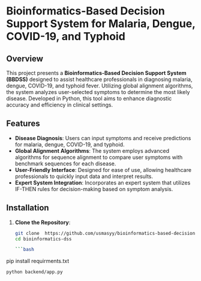 # Bioinformatics-Based Decision Support System for Malaria, Dengue, COVID-19, and Typhoid

## Overview

This project presents a **Bioinformatics-Based Decision Support System (BBDSS)** designed to assist healthcare professionals in diagnosing malaria, dengue, COVID-19, and typhoid fever. Utilizing global alignment algorithms, the system analyzes user-selected symptoms to determine the most likely disease. Developed in Python, this tool aims to enhance diagnostic accuracy and efficiency in clinical settings.

## Features

- **Disease Diagnosis**: Users can input symptoms and receive predictions for malaria, dengue, COVID-19, and typhoid.
- **Global Alignment Algorithms**: The system employs advanced algorithms for sequence alignment to compare user symptoms with benchmark sequences for each disease.
- **User-Friendly Interface**: Designed for ease of use, allowing healthcare professionals to quickly input data and interpret results.
- **Expert System Integration**: Incorporates an expert system that utilizes IF-THEN rules for decision-making based on symptom analysis.

## Installation

1. **Clone the Repository**:
   ```bash
   git clone  https://github.com/usmasyy/bioinformatics-based-decision-support-system-tool
   cd bioinformatics-dss

   ```bash
pip install requirments.txt

   ```bash
python backend/app.py

